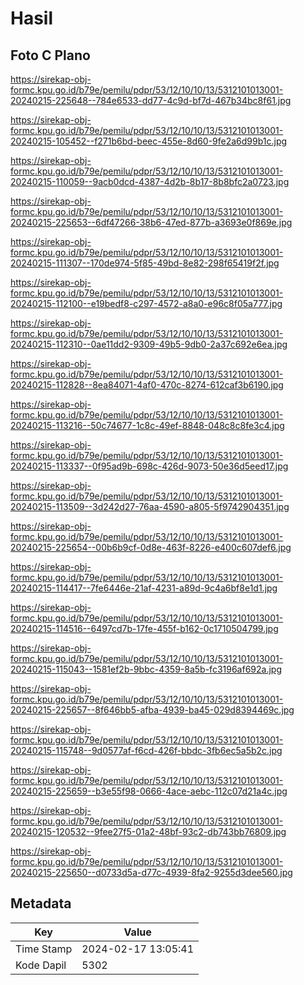 # Hasil

## Foto C Plano

https://sirekap-obj-formc.kpu.go.id/b79e/pemilu/pdpr/53/12/10/10/13/5312101013001-20240215-225648--784e6533-dd77-4c9d-bf7d-467b34bc8f61.jpg

https://sirekap-obj-formc.kpu.go.id/b79e/pemilu/pdpr/53/12/10/10/13/5312101013001-20240215-105452--f271b6bd-beec-455e-8d60-9fe2a6d99b1c.jpg

https://sirekap-obj-formc.kpu.go.id/b79e/pemilu/pdpr/53/12/10/10/13/5312101013001-20240215-110059--9acb0dcd-4387-4d2b-8b17-8b8bfc2a0723.jpg

https://sirekap-obj-formc.kpu.go.id/b79e/pemilu/pdpr/53/12/10/10/13/5312101013001-20240215-225653--6df47266-38b6-47ed-877b-a3693e0f869e.jpg

https://sirekap-obj-formc.kpu.go.id/b79e/pemilu/pdpr/53/12/10/10/13/5312101013001-20240215-111307--170de974-5f85-49bd-8e82-298f65419f2f.jpg

https://sirekap-obj-formc.kpu.go.id/b79e/pemilu/pdpr/53/12/10/10/13/5312101013001-20240215-112100--e19bedf8-c297-4572-a8a0-e96c8f05a777.jpg

https://sirekap-obj-formc.kpu.go.id/b79e/pemilu/pdpr/53/12/10/10/13/5312101013001-20240215-112310--0ae11dd2-9309-49b5-9db0-2a37c692e6ea.jpg

https://sirekap-obj-formc.kpu.go.id/b79e/pemilu/pdpr/53/12/10/10/13/5312101013001-20240215-112828--8ea84071-4af0-470c-8274-612caf3b6190.jpg

https://sirekap-obj-formc.kpu.go.id/b79e/pemilu/pdpr/53/12/10/10/13/5312101013001-20240215-113216--50c74677-1c8c-49ef-8848-048c8c8fe3c4.jpg

https://sirekap-obj-formc.kpu.go.id/b79e/pemilu/pdpr/53/12/10/10/13/5312101013001-20240215-113337--0f95ad9b-698c-426d-9073-50e36d5eed17.jpg

https://sirekap-obj-formc.kpu.go.id/b79e/pemilu/pdpr/53/12/10/10/13/5312101013001-20240215-113509--3d242d27-76aa-4590-a805-5f9742904351.jpg

https://sirekap-obj-formc.kpu.go.id/b79e/pemilu/pdpr/53/12/10/10/13/5312101013001-20240215-225654--00b6b9cf-0d8e-463f-8226-e400c607def6.jpg

https://sirekap-obj-formc.kpu.go.id/b79e/pemilu/pdpr/53/12/10/10/13/5312101013001-20240215-114417--7fe6446e-21af-4231-a89d-9c4a6bf8e1d1.jpg

https://sirekap-obj-formc.kpu.go.id/b79e/pemilu/pdpr/53/12/10/10/13/5312101013001-20240215-114516--6497cd7b-17fe-455f-b162-0c1710504799.jpg

https://sirekap-obj-formc.kpu.go.id/b79e/pemilu/pdpr/53/12/10/10/13/5312101013001-20240215-115043--1581ef2b-9bbc-4359-8a5b-fc3196af692a.jpg

https://sirekap-obj-formc.kpu.go.id/b79e/pemilu/pdpr/53/12/10/10/13/5312101013001-20240215-225657--8f646bb5-afba-4939-ba45-029d8394469c.jpg

https://sirekap-obj-formc.kpu.go.id/b79e/pemilu/pdpr/53/12/10/10/13/5312101013001-20240215-115748--9d0577af-f6cd-426f-bbdc-3fb6ec5a5b2c.jpg

https://sirekap-obj-formc.kpu.go.id/b79e/pemilu/pdpr/53/12/10/10/13/5312101013001-20240215-225659--b3e55f98-0666-4ace-aebc-112c07d21a4c.jpg

https://sirekap-obj-formc.kpu.go.id/b79e/pemilu/pdpr/53/12/10/10/13/5312101013001-20240215-120532--9fee27f5-01a2-48bf-93c2-db743bb76809.jpg

https://sirekap-obj-formc.kpu.go.id/b79e/pemilu/pdpr/53/12/10/10/13/5312101013001-20240215-225650--d0733d5a-d77c-4939-8fa2-9255d3dee560.jpg


## Metadata

| Key        | Value               |
| ---------- | ------------------- |
| Time Stamp | 2024-02-17 13:05:41 |
| Kode Dapil | 5302                |



